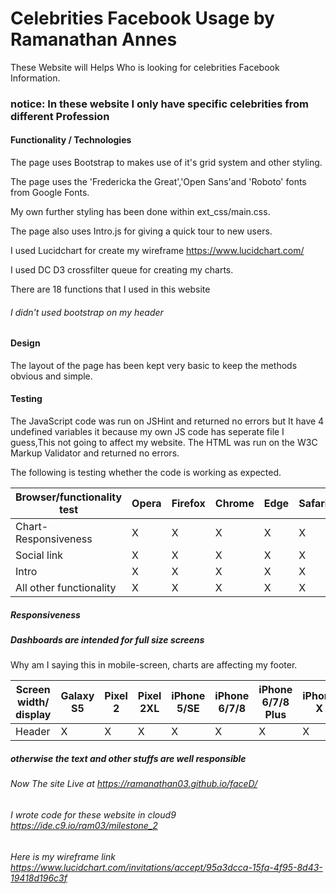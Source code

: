 # Celebrities Facebook Usage by Ramanathan Annes

  These Website will  Helps Who is looking for celebrities Facebook Information. 
### notice: In these website I only have specific celebrities from different Profession

#### Functionality / Technologies 

The page uses Bootstrap to makes use of it's grid system and other styling.

The page uses the 'Fredericka the Great','Open Sans'and 'Roboto' fonts from Google Fonts.

My own further styling has been done within ext_css/main.css. 

The page also uses Intro.js for giving a quick tour to new users.

I used Lucidchart for create my wireframe https://www.lucidchart.com/ 

I used DC D3 crossfilter  queue for creating my charts.

There are 18 functions that I used in this website 

###### I didn't used bootstrap on my header 

#### Design
The layout of the page has been kept very basic to keep the methods obvious and simple.
    
#### Testing 
 The JavaScript code was run on JSHint and returned no errors but It have 4 undefined variables it because my own JS code has  seperate file I guess,This not going to affect my website. 
The HTML was run on the W3C Markup Validator and returned no errors.

The following is testing whether the code is working as expected.

Browser/functionality test | Opera | Firefox | Chrome | Edge | Safari
-----|-----|-----|-----|-----|-----
Chart-Responsiveness|X|X|X|X|X|
Social link|X|X|X|X|X|
Intro|X|X|X|X|X|
All other functionality|X|X|X|X|X|


##### Responsiveness
##### Dashboards are intended for full size screens 
Why am I saying this in mobile-screen, charts are affecting my footer.

Screen width/ display|Galaxy S5|Pixel 2|Pixel 2XL|iPhone 5/SE|iPhone 6/7/8|iPhone 6/7/8 Plus|iPhone X|iPad|iPad Pro
-----|-----|-----|-----|-----|-----|-----|-----|-----|-----
Header|X|X|X|X|X|X|X|X|X|
##### otherwise the text and other stuffs are well responsible 




###### Now The site Live at https://ramanathan03.github.io/faceD/ 
###### I wrote code for these website in cloud9 https://ide.c9.io/ram03/milestone_2 
###### Here is my wireframe link https://www.lucidchart.com/invitations/accept/95a3dcca-15fa-4f95-8d43-19418d196c3f

